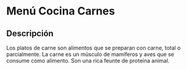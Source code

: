 # Menú Cocina Carnes

## Descripción
Los platos de carne son alimentos que se preparan con carne, total o parcialmente. La carne es un músculo de mamíferos y aves que se consume como alimento. Son una rica feunte de proteina animal.